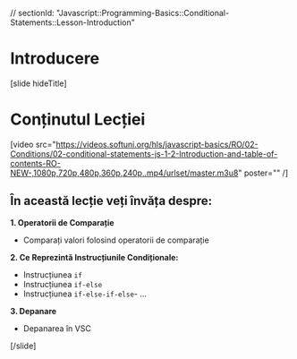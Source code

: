 // sectionId: "Javascript::Programming-Basics::Conditional-Statements::Lesson-Introduction"

# Introducere

[slide hideTitle]

# Conținutul Lecției

[video src="https://videos.softuni.org/hls/javascript-basics/RO/02-Conditions/02-conditional-statements-js-1-2-Introduction-and-table-of-contents-RO-NEW-,1080p,720p,480p,360p,240p,.mp4/urlset/master.m3u8" poster="" /]

## În această lecție veți învăța despre:

**1. Operatorii de Comparație**

- Comparați valori folosind operatorii de comparație

**2. Ce Reprezintă Instrucțiunile Condiționale:**

- Instrucțiunea `if`                           
- Instrucțiunea   `if-else`                   
- Instrucțiunea  `if-else-if-else`- ...    

**3. Depanare**

- Depanarea în VSC

[/slide]

